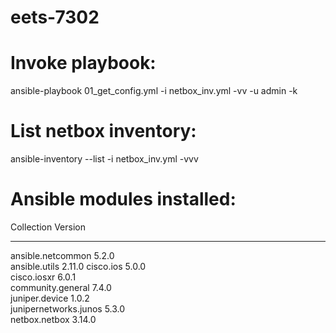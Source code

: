 # eets-7302

# Invoke playbook:
ansible-playbook 01_get_config.yml -i netbox_inv.yml -vv -u admin -k

# List netbox inventory:
ansible-inventory --list -i netbox_inv.yml -vvv

# Ansible modules installed:

Collection            Version
--------------------- -------
ansible.netcommon     5.2.0  
ansible.utils         2.11.0 
cisco.ios             5.0.0  
cisco.iosxr           6.0.1  
community.general     7.4.0  
juniper.device        1.0.2  
junipernetworks.junos 5.3.0  
netbox.netbox         3.14.0 
